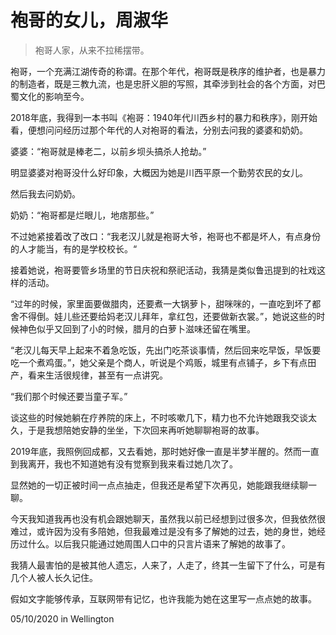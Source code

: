 # 袍哥的女儿，周淑华

> 袍哥人家，从来不拉稀摆带。

袍哥，一个充满江湖传奇的称谓。在那个年代，袍哥既是秩序的维护者，也是暴力的制造者，既是三教九流，也是忠肝义胆的写照，其牵涉到社会的各个方面，对巴蜀文化的影响至今。

2018年底，我得到一本书叫《袍哥：1940年代川西乡村的暴力和秩序》，刚开始看，便想问问经历过那个年代的人对袍哥的看法，分别去问我的婆婆和奶奶。

婆婆：“袍哥就是棒老二，以前乡坝头搞杀人抢劫。”

明显婆婆对袍哥没什么好印象，大概因为她是川西平原一个勤劳农民的女儿。

然后我去问奶奶。

奶奶：“袍哥都是烂眼儿，地痞那些。”

不过她紧接着改了改口：“我老汉儿就是袍哥大爷，袍哥也不都是坏人，有点身份的人才能当，有的是学校校长。“

接着她说，袍哥要管乡场里的节日庆祝和祭祀活动，我猜是类似鲁迅提到的社戏这样的活动。

“过年的时候，家里面要做腊肉，还要煮一大锅萝卜，甜咪咪的，一直吃到坏了都舍不得倒。娃儿些还要给妈老汉儿拜年，拿红包，还要做新衣裳。”，她说这些的时候神色似乎又回到了小的时候，腊月的白萝卜滋味还留在嘴里。

“老汉儿每天早上起来不着急吃饭，先出门吃茶谈事情，然后回来吃早饭，早饭要吃一个煮鸡蛋。”，她父亲是个商人，听说是个鸡贩，城里有点铺子，乡下有点田产，看来生活很规律，甚至有一点讲究。

“我们那个时候还要当童子军。”

谈这些的时候她躺在疗养院的床上，不时咳嗽几下，精力也不允许她跟我交谈太久，于是我想陪她安静的坐坐，下次回来再听她聊聊袍哥的故事。

2019年底，我照例回成都，又去看她，那时她好像一直是半梦半醒的。然而一直到我离开，我也不知道她有没有觉察到我来看过她几次了。

显然她的一切正被时间一点点抽走，但我还是希望下次再见，她能跟我继续聊一聊。

今天我知道我再也没有机会跟她聊天，虽然我以前已经想到过很多次，但我依然很难过，或许因为没有多陪她，但我最难过是没有多了解她的过去，她的身世，她经历过什么。以后我只能通过她周围人口中的只言片语来了解她的故事了。

我猜人最害怕的是被其他人遗忘，人来了，人走了，终其一生留下了什么，可是有几个人被人长久记住。

假如文字能够传承，互联网带有记忆，也许我能为她在这里写一点点她的故事。

05/10/2020 in Wellington
